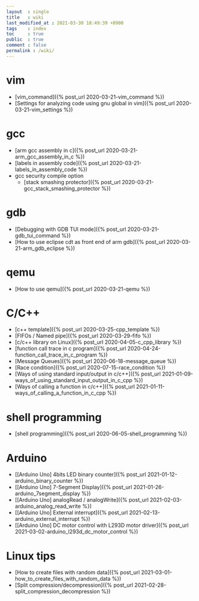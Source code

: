 ```yaml
---
layout  : single
title   : wiki
last_modified_at : 2021-03-30 18:49:39 +0900
tags    : index
toc     : true
public  : true
comment : false
permalink : /wiki/
---
```


<!--internel link는 아래처럼 {\% post_url 2020-03-21-xxx.md \%} 처럼 하거나, permalink 로 할 수 있다(ex. (/wiki/qemu) )-->

# vim
* [vim_command]({% post_url 2020-03-21-vim_command %})
* [Settings for analyzing code using gnu global in vim]({% post_url 2020-03-21-vim_settings %})

# gcc
* [arm gcc assembly in c]({% post_url 2020-03-21-arm_gcc_assembly_in_c %})
* [labels in assembly code]({% post_url 2020-03-21-labels_in_assembly_code %})
* gcc security compile option
  * [stack smashing protector]({% post_url 2020-03-21-gcc_stack_smashing_protector %})

# gdb
* [Debugging with GDB TUI mode]({% post_url 2020-03-21-gdb_tui_command %})
* [How to use eclipse cdt as front end of arm gdb]({% post_url 2020-03-21-arm_gdb_eclipse %})

# qemu
* [How to use qemu]({% post_url 2020-03-21-qemu %})

# C/C++
* [c++ template]({% post_url 2020-03-25-cpp_template %})
* [FIFOs / Named pipe]({% post_url 2020-03-29-fifo %})
* [c/c++ library on Linux]({% post_url 2020-04-05-c_cpp_library %})
* [function call trace in c program]({% post_url 2020-04-24-function_call_trace_in_c_program %})
* [Message Queues]({% post_url 2020-06-18-message_queue %})
* [Race condition]({% post_url 2020-07-15-race_condition %})
* [Ways of using standard input/output in c/c++]({% post_url 2021-01-09-ways_of_using_standard_input_output_in_c_cpp %})
* [Ways of calling a function in c/c++]({% post_url 2021-01-11-ways_of_calling_a_function_in_c_cpp %})

# shell programming
* [shell programming]({% post_url 2020-06-05-shell_programming %})

# Arduino
* [\[Arduino Uno\] 4bits LED binary counter]({% post_url 2021-01-12-arduino_binary_counter %})
* [\[Arduino Uno\] 7-Segment Display]({% post_url 2021-01-26-arduino_7segment_display %})
* [\[Arduino Uno\] analogRead / analogWrite]({% post_url 2021-02-03-arduino_analog_read_write %})
* [\[Arduino Uno\] External interrupt]({% post_url 2021-02-13-arduino_external_interrupt %})
* [\[Arduino Uno\] DC motor control with L293D motor driver]({% post_url 2021-03-02-arduino_l293d_dc_motor_control %})

# Linux tips
* [How to create files with random data]({% post_url 2021-03-01-how_to_create_files_with_random_data %})
* [Split compression/decompression]({% post_url 2021-02-28-split_compression_decompression %})
